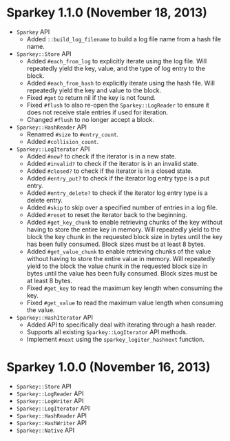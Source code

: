 # Sparkey 1.1.0 (November 18, 2013)
* `Sparkey` API
  * Added `::build_log_filename` to build a log file name from a hash file name.
* `Sparkey::Store` API
  * Added `#each_from_log` to explicitly iterate using the log file. Will repeatedly yield the key, value, and the type of log entry to the block.
  * Added `#each_from_hash` to explicitly iterate using the hash file. Will repeatedly yield the key and value to the block.
  * Fixed `#get` to return nil if the key is not found.
  * Fixed `#flush` to also re-open the `Sparkey::LogReader` to ensure it does not receive stale entries if used for iteration.
  * Changed `#flush` to no longer accept a block.
* `Sparkey::HashReader` API
  * Renamed `#size` to `#entry_count`.
  * Added `#collision_count`.
* `Sparkey::LogIterator` API
  * Added `#new?` to check if the iterator is in a new state.
  * Added `#invalid?` to check if the iterator is in an invalid state.
  * Added `#closed?` to check if the iterator is in a closed state.
  * Added `#entry_put?` to check if the iterator log entry type is a put entry.
  * Added `#entry_delete?` to check if the iterator log entry type is a delete entry.
  * Added `#skip` to skip over a specified number of entries in a log file.
  * Added `#reset` to reset the iterator back to the beginning.
  * Added `#get_key_chunk` to enable retrieving chunks of the key without
    having to store the entire key in memory. Will repeatedly yield to the
    block the key chunk in the requested block size in bytes until the key has
    been fully consumed. Block sizes must be at least 8 bytes.
  * Added `#get_value_chunk` to enable retrieving chunks of the value without
    having to store the entire value in memory. Will repeatedly yield to the
    block the value chunk in the requested block size in bytes until the value has
    been fully consumed. Block sizes must be at least 8 bytes.
  * Fixed `#get_key` to read the maximum key length when consuming the key.
  * Fixed `#get_value` to read the maximum value length when consuming the value.
* `Sparkey::HashIterator` API
  * Added API to specifically deal with iterating through a hash reader.
  * Supports all existing `Sparkey::LogIterator` API methods.
  * Implement `#next` using the `sparkey_logiter_hashnext` function.

# Sparkey 1.0.0 (November 16, 2013)
* `Sparkey::Store` API
* `Sparkey::LogReader` API
* `Sparkey::LogWriter` API
* `Sparkey::LogIterator` API
* `Sparkey::HashReader` API
* `Sparkey::HashWriter` API
* `Sparkey::Native` API

